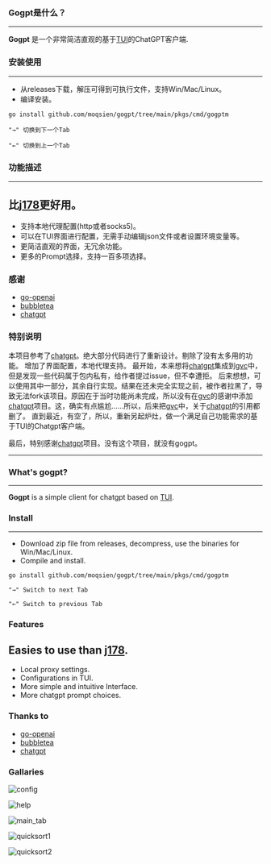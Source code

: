 ### Gogpt是什么？

---------------

**Gogpt** 是一个非常简洁直观的基于[TUI](https://github.com/charmbracelet/bubbletea)的ChatGPT客户端.

### 安装使用

---------------

- 从releases下载，解压可得到可执行文件，支持Win/Mac/Linux。
- 编译安装。
```bash
go install github.com/moqsien/gogpt/tree/main/pkgs/cmd/gogptm
```
```text
"→" 切换到下一个Tab

"←" 切换到上一个Tab
```

### 功能描述

---------------
比[j178](https://github.com/j178/chatgpt)更好用。
---------------
- 支持本地代理配置(http或者socks5)。
- 可以在TUI界面进行配置，无需手动编辑json文件或者设置环境变量等。
- 更简洁直观的界面，无冗余功能。
- 更多的Prompt选择，支持一百多项选择。

### 感谢
- [go-openai](https://github.com/sashabaranov/go-openai)
- [bubbletea](https://github.com/charmbracelet/bubbletea)
- [chatgpt](https://github.com/j178/chatgpt)

### 特别说明

本项目参考了[chatgpt](https://github.com/j178/chatgpt)。绝大部分代码进行了重新设计。剔除了没有太多用的功能。
增加了界面配置，本地代理支持。
最开始，本来想将[chatgpt](https://github.com/j178/chatgpt)集成到[gvc](https://github.com/moqsien/gvc)中，但是发现一些代码属于包内私有，给作者提过issue，但不幸遭拒。
后来想想，可以使用其中一部分，其余自行实现。结果在还未完全实现之前，被作者拉黑了，导致无法fork该项目。原因在于当时功能尚未完成，所以没有在[gvc](https://github.com/moqsien/gvc)的感谢中添加[chatgpt](https://github.com/j178/chatgpt)项目。这，确实有点尴尬……所以，后来把[gvc](https://github.com/moqsien/gvc)中，关于[chatgpt](https://github.com/j178/chatgpt)的引用都删了。
直到最近，有空了，所以，重新另起炉灶，做一个满足自己功能需求的基于TUI的Chatgpt客户端。

最后，特别感谢[chatgpt](https://github.com/j178/chatgpt)项目。没有这个项目，就没有gogpt。


---------------

### What's gogpt?

---------------

**Gogpt** is a simple client for chatgpt based on [TUI](https://github.com/charmbracelet/bubbletea).

### Install

---------------

- Download zip file from releases, decompress, use the binaries for Win/Mac/Linux.
- Compile and install.
```bash
go install github.com/moqsien/gogpt/tree/main/pkgs/cmd/gogptm
```
```text
"→" Switch to next Tab

"←" Switch to previous Tab
```

### Features

Easies to use than [j178](https://github.com/j178/chatgpt).
---------------
- Local proxy settings.
- Configurations in TUI.
- More simple and intuitive Interface.
- More chatgpt prompt choices.

### Thanks to
- [go-openai](https://github.com/sashabaranov/go-openai)
- [bubbletea](https://github.com/charmbracelet/bubbletea)
- [chatgpt](https://github.com/j178/chatgpt)

### Gallaries

![config](https://github.com/moqsien/gogpt/blob/main/docs/gogpt_conf.png)

![help](https://github.com/moqsien/gogpt/blob/main/docs/gogpt_help_info.png)

![main_tab](https://github.com/moqsien/gogpt/blob/main/docs/gogpt_main.png)

![quicksort1](https://github.com/moqsien/gogpt/blob/main/docs/gpgpt_quicksort_1.png)

![quicksort2](https://github.com/moqsien/gogpt/blob/main/docs/gogpt_quicksort_2.png)
